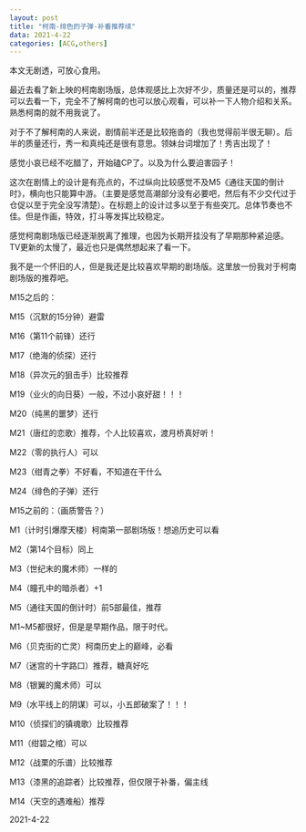 ```yaml
---
layout: post
title: "柯南-绯色的子弹-补番推荐续"
data: 2021-4-22
categories: [ACG,others]
---
```




本文无剧透，可放心食用。

最近去看了新上映的柯南剧场版，总体观感比上次好不少，质量还是可以的，推荐可以去看一下，完全不了解柯南的也可以放心观看，可以补一下人物介绍和关系。熟悉柯南的就不用我说了。

对于不了解柯南的人来说，剧情前半还是比较拖沓的（我也觉得前半很无聊）。后半的质量还行，秀一和真纯还是很有意思。领妹台词增加了！秀吉出现了！

感觉小哀已经不吃醋了，开始磕CP了。以及为什么要迫害园子！

这次在剧情上的设计是有亮点的，不过纵向比较感觉不及M5《通往天国的倒计时》，横向也只能算中游。（主要是感觉高潮部分没有必要吧，然后有不少交代过于仓促以至于完全没写清楚）。在标题上的设计过多以至于有些突兀。总体节奏也不佳。但是作画，特效，打斗等发挥比较稳定。

感觉柯南剧场版已经逐渐脱离了推理，也因为长期开挂没有了早期那种紧迫感。TV更新的太慢了，最近也只是偶然想起来了看一下。

我不是一个怀旧的人，但是我还是比较喜欢早期的剧场版。这里放一份我对于柯南剧场版的推荐吧。

M15之后的：

M15（沉默的15分钟）避雷

M16（第11个前锋）还行

M17（绝海的侦探）还行

M18（异次元的狙击手）比较推荐

M19（业火的向日葵）一般，不过小哀好甜！！！

M20（纯黑的噩梦）还行

M21（唐红的恋歌）推荐，个人比较喜欢，渡月桥真好听！

M22（零的执行人）可以

M23（绀青之拳）不好看，不知道在干什么

M24（绯色的子弹）还行

M15之前的：（画质警告？）

M1（计时引爆摩天楼）柯南第一部剧场版！想追历史可以看

M2（第14个目标）同上

M3（世纪末的魔术师）一样的

M4（瞳孔中的暗杀者）+1

M5（通往天国的倒计时）前5部最佳，推荐

M1~M5都很好，但是是早期作品，限于时代。

M6（贝克街的亡灵）柯南历史上的巅峰，必看

M7（迷宫的十字路口）推荐，糖真好吃

M8（银翼的魔术师）可以

M9（水平线上的阴谋）可以，小五郎破案了！！！

M10（侦探们的镇魂歌）比较推荐

M11（绀碧之棺）可以

M12（战栗的乐谱）比较推荐

M13（漆黑的追踪者）比较推荐，但仅限于补番，偏主线

M14（天空的遇难船）推荐



2021-4-22